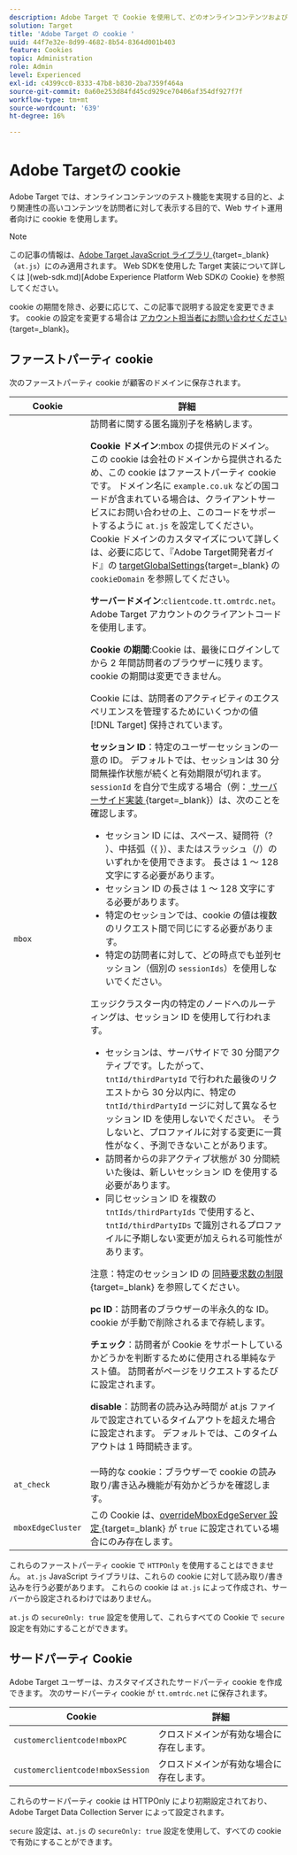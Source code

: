 ```yaml
---
description: Adobe Target で Cookie を使用して、どのオンラインコンテンツおよびオファーが訪問者に対してより関連性が高いかを web サイトオペレーターがテストできるようにする方法について説明します。
solution: Target
title: 'Adobe Target の cookie '
uuid: 44f7e32e-8d99-4682-8b54-8364d001b403
feature: Cookies
topic: Administration
role: Admin
level: Experienced
exl-id: c4399cc0-8333-47b8-b830-2ba7359f464a
source-git-commit: 0a60e253d84fd45cd929ce70406af354df927f7f
workflow-type: tm+mt
source-wordcount: '639'
ht-degree: 16%

---
```


# Adobe Targetの cookie

Adobe Target では、オンラインコンテンツのテスト機能を実現する目的と、より関連性の高いコンテンツを訪問者に対して表示する目的で、Web サイト運用者向けに cookie を使用します。

>[!NOTE]
>
>この記事の情報は、[Adobe Target JavaScript ライブラリ ](https://experienceleague.adobe.com/docs/target-dev/developer/client-side/at-js-implementation/functions-overview/targetglobalsettings.html){target=_blank} （`at.js`）にのみ適用されます。 Web SDKを使用した Target 実装について詳しくは ](web-sdk.md)[Adobe Experience Platform Web SDKの Cookie} を参照してください。
>
>cookie の期間を除き、必要に応じて、この記事で説明する設定を変更できます。 cookie の設定を変更する場合は [ アカウント担当者にお問い合わせください ](https://experienceleague.adobe.com/docs/target/using/cmp-resources-and-contact-information.html){target=_blank}。

## ファーストパーティ cookie

次のファーストパーティ cookie が顧客のドメインに保存されます。

| Cookie | 詳細 |
| --- | --- |
| `mbox` | 訪問者に関する匿名識別子を格納します。<P>**Cookie ドメイン**:mbox の提供元のドメイン。 この cookie は会社のドメインから提供されるため、この cookie はファーストパーティ cookie です。 ドメイン名に `example.co.uk` などの国コードが含まれている場合は、クライアントサービスにお問い合わせの上、このコードをサポートするように `at.js` を設定してください。 Cookie ドメインのカスタマイズについて詳しくは、必要に応じて、『Adobe Target開発者ガイド』の [targetGlobalSettings](https://experienceleague.adobe.com/docs/target-dev/developer/client-side/at-js-implementation/functions-overview/targetglobalsettings.html){target=_blank} の `cookieDomain` を参照してください。<P>**サーバードメイン**:`clientcode.tt.omtrdc.net`。Adobe Target アカウントのクライアントコードを使用します。<P>**Cookie の期間**:Cookie は、最後にログインしてから 2 年間訪問者のブラウザーに残ります。 cookie の期間は変更できません。<P>Cookie には、訪問者のアクティビティのエクスペリエンスを管理するためにいくつかの値 [!DNL Target] 保持されています。<P>**セッション ID**：特定のユーザーセッションの一意の ID。 デフォルトでは、セッションは 30 分間無操作状態が続くと有効期限が切れます。`sessionId` を自分で生成する場合（例：[ サーバーサイド実装 ](https://experienceleague.adobe.com/docs/target-dev/developer/server-side/server-side-overview.html){target=_blank}）は、次のことを確認します。<ul><li>セッション ID には、スペース、疑問符（? ）、中括弧（{ }）、またはスラッシュ（/）のいずれかを使用できます。 長さは 1 ～ 128 文字にする必要があります。</li><li>セッション ID の長さは 1 ～ 128 文字にする必要があります。</li><li>特定のセッションでは、cookie の値は複数のリクエスト間で同じにする必要があります。</li><li>特定の訪問者に対して、どの時点でも並列セッション（個別の `sessionIds`）を使用しないでください。</li></ul>エッジクラスター内の特定のノードへのルーティングは、セッション ID を使用して行われます。<ul><li>セッションは、サーバサイドで 30 分間アクティブです。したがって、`tntId/thirdPartyId` で行われた最後のリクエストから 30 分以内に、特定の `tntId/thirdPartyId` ージに対して異なるセッション ID を使用しないでください。 そうしないと、プロファイルに対する変更に一貫性がなく、予測できないことがあります。</li><li>訪問者からの非アクティブ状態が 30 分間続いた後は、新しいセッション ID を使用する必要があります。</li><li>同じセッション ID を複数の `tntIds/thirdPartyIds` で使用すると、`tntId/thirdPartyIDs` で識別されるプロファイルに予期しない変更が加えられる可能性があります。</li></ul>注意：特定のセッション ID の [ 同時要求数の制限 ](https://experienceleague.adobe.com/docs/target/using/troubleshoot/target-limits.html#content-delivery){target=_blank} を参照してください。<P>**pc ID**：訪問者のブラウザーの半永久的な ID。 cookie が手動で削除されるまで存続します。<P>**チェック**：訪問者が Cookie をサポートしているかどうかを判断するために使用される単純なテスト値。 訪問者がページをリクエストするたびに設定されます。<P>**disable**：訪問者の読み込み時間が at.js ファイルで設定されているタイムアウトを超えた場合に設定されます。 デフォルトでは、このタイムアウトは 1 時間続きます。 |
| `at_check` | 一時的な cookie：ブラウザーで cookie の読み取り/書き込み機能が有効かどうかを確認します。 |
| `mboxEdgeCluster` | この Cookie は、[overrideMboxEdgeServer 設定 ](https://experienceleague.adobe.com/docs/target-dev/developer/client-side/at-js-implementation/functions-overview/targetglobalsettings.html){target=_blank} が `true` に設定されている場合にのみ存在します。 |

これらのファーストパーティ cookie で `HTTPOnly` を使用することはできません。 `at.js` JavaScript ライブラリは、これらの cookie に対して読み取り/書き込みを行う必要があります。 これらの cookie は `at.js` によって作成され、サーバーから設定されるわけではありません。

`at.js` の `secureOnly: true` 設定を使用して、これらすべての Cookie で `secure` 設定を有効にすることができます。

## サードパーティ Cookie

Adobe Target ユーザーは、カスタマイズされたサードパーティ cookie を作成できます。 次のサードパーティ cookie が `tt.omtrdc.net` に保存されます。

| Cookie | 詳細 |
| --- | --- |
| `customerclientcode!mboxPC` | クロスドメインが有効な場合に存在します。 |
| `customerclientcode!mboxSession` | クロスドメインが有効な場合に存在します。 |

これらのサードパーティ cookie は HTTPOnly により初期設定されており、Adobe Target Data Collection Server によって設定されます。

`secure` 設定は、`at.js` の `secureOnly: true` 設定を使用して、すべての cookie で有効にすることができます。
